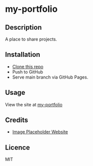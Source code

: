 # my-portfolio

## Description
A place to share projects.

## Installation
- [Clone this repo](https://github.com/brhestir/my-portfolio.git)
- Push to GitHub
- Serve main branch via GitHub Pages.

## Usage
View the site at [my-portfolio](https://brhestir.github.io/my-portfolio/)

## Credits
- [Image Placeholder Website](https://placeholder.com/)

## Licence
MIT